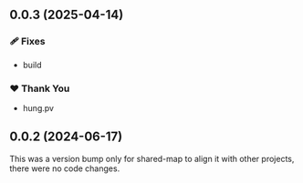 ## 0.0.3 (2025-04-14)

### 🩹 Fixes

- build

### ❤️ Thank You

- hung.pv

## 0.0.2 (2024-06-17)

This was a version bump only for shared-map to align it with other projects, there were no code changes.
